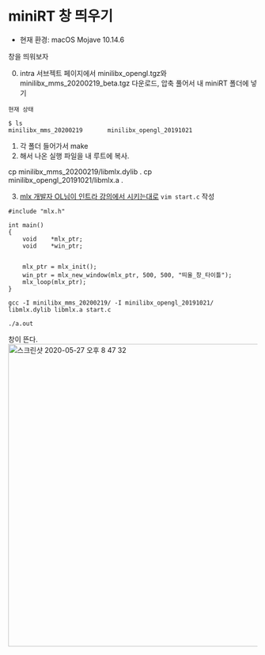 # miniRT 창 띄우기

* 현재 환경: macOS Mojave 10.14.6

창을 띄워보자

0. intra 서브젝트 페이지에서 minilibx_opengl.tgz와  minilibx_mms_20200219_beta.tgz 다운로드, 압축 풀어서 내 miniRT 폴더에 넣기

~~~
현재 상태

$ ls
minilibx_mms_20200219		minilibx_opengl_20191021
~~~

1. 각 폴더 들어가서 make
2. 해서 나온 실행 파일을 내 루트에 복사.

cp minilibx_mms_20200219/libmlx.dylib .
cp minilibx_opengl_20191021/libmlx.a .

3. [mlx 개발자 OL님이 인트라 강의에서 시키는대로](https://elearning.intra.42.fr/notions/minilibx/subnotions/mlx-introduction/videos/introduction-to-minilibx) `vim start.c` 작성

~~~
#include "mlx.h"

int	main()
{
	void	*mlx_ptr;
	void	*win_ptr;


	mlx_ptr = mlx_init();
	win_ptr = mlx_new_window(mlx_ptr, 500, 500, "띄울_창_타이틀");
	mlx_loop(mlx_ptr);
}
~~~

~~~
gcc -I minilibx_mms_20200219/ -I minilibx_opengl_20191021/ libmlx.dylib libmlx.a start.c

./a.out
~~~

창이 뜬다.<br>
<img width="612" alt="스크린샷 2020-05-27 오후 8 47 32" src="https://user-images.githubusercontent.com/53321189/83015376-5498f580-a05b-11ea-9cfa-86d9b3c732bb.png">


